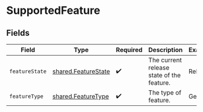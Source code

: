 # SupportedFeature


## Fields

| Field                                                             | Type                                                              | Required                                                          | Description                                                       | Example                                                           |
| ----------------------------------------------------------------- | ----------------------------------------------------------------- | ----------------------------------------------------------------- | ----------------------------------------------------------------- | ----------------------------------------------------------------- |
| `featureState`                                                    | [shared.FeatureState](../../../sdk/models/shared/featurestate.md) | :heavy_check_mark:                                                | The current release state of the feature.                         | Release                                                           |
| `featureType`                                                     | [shared.FeatureType](../../../sdk/models/shared/featuretype.md)   | :heavy_check_mark:                                                | The type of feature.                                              | Get                                                               |